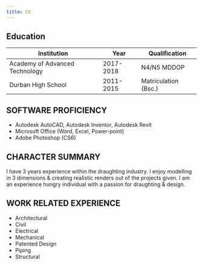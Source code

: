 ```yaml
---
title: CV
---
```


## Education

| Institution                   |           Year      |   Qualification|
| -----                         |           --------  |   --------     |
| Academy of Advanced Technology|      2017-2018      |  N4/N5 MDDOP   |
| Durban High School            |      2011-2015      | Matriculation  (Bsc.)|


## SOFTWARE PROFICIENCY
- Autodesk AutoCAD, Autodesk Inventor, Autodesk Revit	
- Microsoft Office (Word, Excel, Power-point)                  		
- Adobe Photoshop (CS6)


## CHARACTER SUMMARY
I have 3 years experience within the draughting industry. I enjoy modelling in 3 dimensions & creating realistic renders out of the projects given. I am an experience hungry individual with a passion for draughting & design. 

## WORK RELATED EXPERIENCE
- Architectural
- Civil
- Electrical
- Mechanical
- Patented Design
- Piping
- Structural



